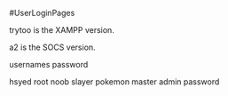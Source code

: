 #UserLoginPages

trytoo is the XAMPP version.

a2 is the SOCS version.

usernames 		  password

hsyed				root
noob				slayer
pokemon			    master
admin				password
